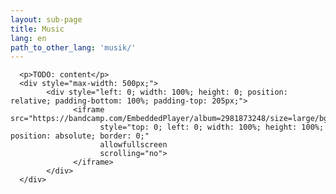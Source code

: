 ```yaml
---
layout: sub-page
title: Music
lang: en
path_to_other_lang: 'musik/'
---
```


      <p>TODO: content</p>
      <div style="max-width: 500px;">
            <div style="left: 0; width: 100%; height: 0; position: relative; padding-bottom: 100%; padding-top: 205px;">
                  <iframe src="https://bandcamp.com/EmbeddedPlayer/album=2981873248/size=large/bgcol=ffffff/linkcol=333333/transparent=true/"
                        style="top: 0; left: 0; width: 100%; height: 100%; position: absolute; border: 0;"
                        allowfullscreen
                        scrolling="no">
                  </iframe>
            </div>
      </div>
